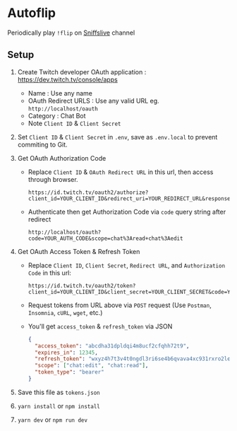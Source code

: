 # Autoflip

Periodically play `!flip` on [Sniffslive](https://www.twitch.tv/sniffslive) channel

## Setup

1. Create Twitch developer OAuth application : https://dev.twitch.tv/console/apps

   - Name : Use any name
   - OAuth Redirect URLS : Use any valid URL eg. `http://localhost/oauth`
   - Category : Chat Bot
   - Note `Client ID` & `Client Secret`

1. Set `Client ID` & `Client Secret` in `.env`, save as `.env.local` to prevent commiting to Git.
1. Get OAuth Authorization Code

   - Replace `Client ID` & `OAuth Redirect URL` in this url, then access through browser.

     ```plaintext
     https://id.twitch.tv/oauth2/authorize?client_id=YOUR_CLIENT_ID&redirect_uri=YOUR_REDIRECT_URL&response_type=code&scope=chat:read+chat:edit
     ```

   - Authenticate then get Authorization Code via `code` query string after redirect

     ```plaintext
     http://localhost/oauth?code=YOUR_AUTH_CODE&scope=chat%3Aread+chat%3Aedit
     ```

1. Get OAuth Access Token & Refresh Token

   - Replace `Client ID`, `Client Secret`, `Redirect URL`, and `Authorization Code` in this url:

     ```plaintext
     https://id.twitch.tv/oauth2/token?client_id=YOUR_CLIENT_ID&client_secret=YOUR_CLIENT_SECRET&code=YOUR_AUTH_CODE&grant_type=authorization_code&redirect_uri=YOUR_REDIRECT_URL
     ```

   - Request tokens from URL above via `POST` request (Use `Postman`, `Insomnia`, `cURL`, `wget`, etc.)
   - You'll get `access_token` & `refresh_token` via JSON

     ```json
     {
       "access_token": "abcdha31dpldqi4m8ucf2cfqhh72t9",
       "expires_in": 12345,
       "refresh_token": "wxyz4h7t3v4t0ngdl3ri6se4b6qvava4xc931rxro2leh6at9h",
       "scope": ["chat:edit", "chat:read"],
       "token_type": "bearer"
     }
     ```

1. Save this file as `tokens.json`

1. `yarn install` or `npm install`

1. `yarn dev` or `npm run dev`
